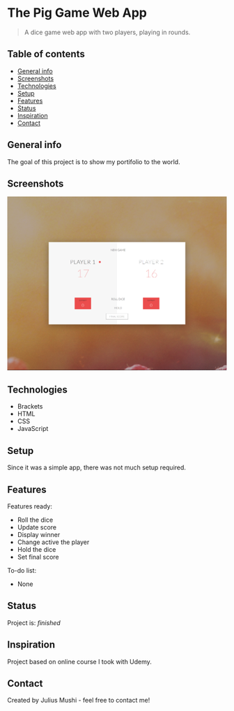 # The Pig Game Web App
> A dice game web app with two players, playing in rounds.

## Table of contents
* [General info](#general-info)
* [Screenshots](#screenshots)
* [Technologies](#technologies)
* [Setup](#setup)
* [Features](#features)
* [Status](#status)
* [Inspiration](#inspiration)
* [Contact](#contact)

## General info
The goal of this project is to show my portifolio to the world.

## Screenshots
![Pig Game App](./PigGame.PNG)

## Technologies
* Brackets
* HTML
* CSS
* JavaScript

## Setup
Since it was a simple app, there was not much setup required.

## Features
Features ready:
* Roll the dice
* Update score
* Display winner
* Change active the player
* Hold the dice
* Set final score

To-do list:
* None

## Status
Project is: _finished_

## Inspiration
Project based on online course I took with Udemy.

## Contact
Created by Julius Mushi - feel free to contact me!
